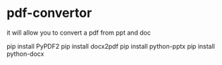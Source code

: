 # pdf-convertor
it will allow you to convert a pdf from ppt and doc


pip install PyPDF2
pip install docx2pdf
pip install python-pptx
pip install python-docx


